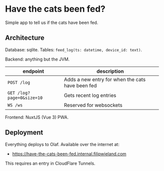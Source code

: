 # Have the cats been fed?

Simple app to tell us if the cats have been fed.

## Architecture

Database: sqlite. Tables: `feed_log(ts: datetime, device_id: text)`.

Backend: anything but the JVM.

| endpoint                  | description                                      |
| ------------------------- | ------------------------------------------------ |
| `POST /log`               | Adds a new entry for when the cats have been fed |
| `GET /log?page=0&size=10` | Gets recent log entries                          |
| `WS /ws`                  | Reserved for websockets                          |

Frontend: NuxtJS (Vue 3) PWA.

## Deployment

Everything deploys to Olaf. Available over the internet at:

* https://have-the-cats-been-fed.internal.filipwieland.com

This requires an entry in CloudFlare Tunnels.
